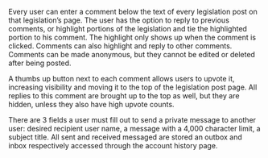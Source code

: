 Every user can enter a comment below the text of every legislation post on that legislation’s page. The user has the option to reply to previous comments, or highlight portions of the legislation and tie the highlighted portion to his comment. The highlight only shows up when the comment is clicked. Comments can also highlight and reply to other comments. Comments can be made anonymous, but they cannot be edited or deleted after being posted.

A thumbs up button next to each comment allows users to upvote it, increasing visibility and moving it to the top of the legislation post page. All replies to this comment are brought up to the top as well, but they are hidden, unless they also have high upvote counts.

There are 3 fields a user must fill out to send a private message to another user: desired recipient user name, a message with a 4,000 character limit, a subject title. All sent and received messaged are stored an outbox and inbox respectively accessed through the account history page.
